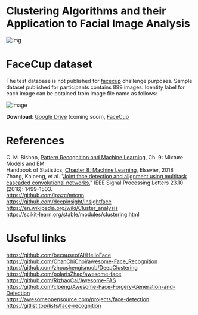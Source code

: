 # Clustering Algorithms and their Application to Facial Image Analysis

![img](https://user-images.githubusercontent.com/70681172/144739072-353912d2-0fc5-4180-a7ab-5355302a80a5.png)



# FaceCup dataset

The test database is not published for [facecup](https://facecup.ir/) challenge purposes. Sample dataset published for participants contains 899 images. Identity label for each image can be obtained from image file name as follows:



![image](https://user-images.githubusercontent.com/70681172/144975617-a3bff6c2-8a16-48d6-86c1-ba252abf4128.png)



**Download**: [Google Drive](https://github.com/hamidsadeghi68/face-clustering) (coming soon), [FaceCup](https://facecup.ir/news/cc622bd2-7765-4383-8c39-9e074a5e1286)





# References

C. M. Bishop, [Pattern Recognition and Machine Learning](http://users.isr.ist.utl.pt/~wurmd/Livros/school/Bishop%20-%20Pattern%20Recognition%20And%20Machine%20Learning%20-%20Springer%20%202006.pdf), Ch. 9: Mixture Models and EM <br />
Handbook of Statistics, [Chapter 8: Machine Learning](https://www.sciencedirect.com/science/article/abs/pii/S0169716118300191), Elsevier, 2018 <br />
Zhang, Kaipeng, et al. "[Joint face detection and alignment using multitask cascaded convolutional networks.](https://arxiv.org/pdf/1604.02878)" IEEE Signal Processing Letters 23.10 (2016): 1499-1503. <br />
https://github.com/ipazc/mtcnn <br />
https://github.com/deepinsight/insightface <br />
https://en.wikipedia.org/wiki/Cluster_analysis <br />
https://scikit-learn.org/stable/modules/clustering.html <br />





# Useful links

https://github.com/becauseofAI/HelloFace <br />
https://github.com/ChanChiChoi/awesome-Face_Recognition <br />
https://github.com/zhoushengisnoob/DeepClustering <br />
https://github.com/polarisZhao/awesome-face <br />
https://github.com/RizhaoCai/Awesome-FAS <br />
https://github.com/clpeng/Awesome-Face-Forgery-Generation-and-Detection <br />
https://awesomeopensource.com/projects/face-detection <br />
https://gitlist.top/lists/face-recognition <br />
